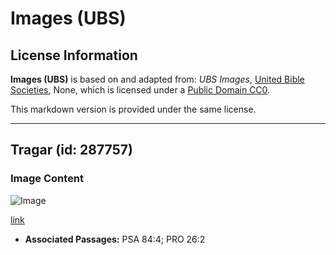 # Images (UBS)

## License Information

**Images (UBS)** is based on and adapted from: _UBS Images_, [United Bible Societies](https://unitedbiblesocieties.org/), None, which is licensed under a [Public Domain CC0](https://creativecommons.org/public-domain/cc0/).

This markdown version is provided under the same license.



--------------------------------

## Tragar (id: 287757)

### Image Content

![Image](https://cdn.aquifer.bible/aquifer-content/resources/Media/WEB-0848_swallow.jpg)

[link](https://cdn.aquifer.bible/aquifer-content/resources/Media/WEB-0848_swallow.jpg)

* **Associated Passages:** PSA 84:4; PRO 26:2

